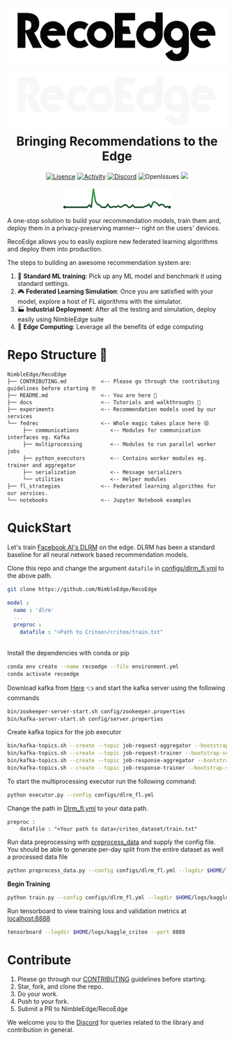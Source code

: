 <h1 align="center">

  <br>
  <img src="./assets/recoedge-banner-dark.png#gh-light-mode-only" alt="RecoEdge"/ height="140" width="550">
  <img src="./assets/recoedge-banner-light.png#gh-dark-mode-only" alt="RecoEdge"/ height="140" width="550">
  <br>
  Bringing Recommendations to the Edge
  <br>

</h1>
<p align="center">
<a href=""><img src="https://img.shields.io/github/license/NimbleEdge/RecoEdge?style=plastic" alt="Lisence"></a>
<a href=""><img src="https://img.shields.io/github/last-commit/NimbleEdge/RecoEdge?style=plastic" alt="Activity"></a>
<a href="https://nimbleedge.ai/discord"><img src="https://img.shields.io/discord/889803721339445288?color=purple&label=Discord&style=plastic" alt="Discord"></a>
<img src="https://img.shields.io/github/issues/NimbleEdge/RecoEdge?style=plastic&color=blue" alt="OpenIssues">
<a href=""><img src="https://github.com/NimbleEdge/RecoEdge/actions/workflows/codeql-analysis.yml/badge.svg"></a>  

<br>
<br>
<a href="https://github.com/NimbleEdge/RecoEdge/pulse"><img src="./assets/sparkline-banner.png" alt="Sparkline"/ height="50" width="250"></a>
<br>  
</p>

A one-stop solution to build your recommendation models, train them and, deploy them in a privacy-preserving manner-- right on the users' devices.

RecoEdge allows you to easily explore new federated learning algorithms and deploy them into production.

The steps to building an awesome recommendation system are:
1. 🔩 **Standard ML training**: Pick up any ML model and benchmark it using standard settings.
2. 🎮 **Federated Learning Simulation**: Once you are satisfied with your model, explore a host of FL algorithms with the simulator.
3. 🏭 **Industrial Deployment**: After all the testing and simulation, deploy easily using NimbleEdge suite
4. 🚀 **Edge Computing**: Leverage all the benefits of edge computing

# Repo Structure 🏢
  
 ```
NimbleEdge/RecoEdge
├── CONTRIBUTING.md           <-- Please go through the contributing guidelines before starting 🤓
├── README.md                 <-- You are here 📌
├── docs                      <-- Tutorials and walkthroughs 🧐
├── experiments               <-- Recommendation models used by our services
└── fedrec                    <-- Whole magic takes place here 😜 
      ├── communications          <-- Modules for communication interfaces eg. Kafka
      ├── multiprocessing         <-- Modules to run parallel worker jobs
      ├── python_executors        <-- Contains worker modules eg. trainer and aggregator
      ├── serialization           <-- Message serializers
      └── utilities               <-- Helper modules
├── fl_strategies             <-- Federated learning algorithms for our services.
└── notebooks                 <-- Jupyter Notebook examples
``` 
  
# QuickStart

Let's train [Facebook AI's DLRM](https://arxiv.org/abs/1906.00091) on the edge. DLRM has been a standard baseline for all neural network based recommendation models.

Clone this repo and change the argument `datafile` in [configs/dlrm_fl.yml](configs/dlrm_fl.yml) to the above path.
```bash
git clone https://github.com/NimbleEdge/RecoEdge
```
```yml
model :
  name : 'dlrm'
  ...
  preproc :
    datafile : "<Path to Criteo>/criteo/train.txt"
 
```
Install the dependencies with conda or pip
```bash
conda env create --name recoedge --file environment.yml
conda activate recoedge
``` 
Download kafka from [Here](https://www.apache.org/dyn/closer.cgi?path=/kafka/3.1.0/kafka_2.13-3.1.0.tgz) 👈
and start the kafka server using the following commands

```bash
bin/zookeeper-server-start.sh config/zookeeper.properties
bin/kafka-server-start.sh config/server.properties
```
Create kafka topics for the job executor

```bash
bin/kafka-topics.sh --create --topic job-request-aggregator --bootstrap-server localhost:9092 --partitions 1 --replication-factor 1
bin/kafka-topics.sh --create --topic job-request-trainer --bootstrap-server localhost:9092 --partitions 1 --replication-factor 1
bin/kafka-topics.sh --create --topic job-response-aggregator --bootstrap-server localhost:9092 --partitions 1 --replication-factor 1
bin/kafka-topics.sh --create --topic job-response-trainer --bootstrap-server localhost:9092 --partitions 1 --replication-factor 1
```

To start the multiprocessing executor run the following command:

```bash
python executor.py --config configs/dlrm_fl.yml
```
Change the path in [Dlrm_fl.yml](configs/dlrm_fl.yml) to your data path.
```
preproc :
    datafile : "<Your path to data>/criteo_dataset/train.txt"
```
Run data preprocessing with [preprocess_data](preprocess_data.py) and supply the config file. You should be able to generate per-day split from the entire dataset as well a processed data file
```bash
python preprocess_data.py --config configs/dlrm_fl.yml --logdir $HOME/logs/kaggle_criteo/exp_1
```

**Begin Training**
```bash
python train.py --config configs/dlrm_fl.yml --logdir $HOME/logs/kaggle_criteo/exp_3 --num_eval_batches 1000 --devices 0
```

Run tensorboard to view training loss and validation metrics at [localhost:8888](http://localhost:8888/)
```bash
tensorboard --logdir $HOME/logs/kaggle_criteo --port 8888
```
# Contribute

1. Please go through our [CONTRIBUTING](https://github.com/NimbleEdge/RecoEdge/blob/main/CONTRIBUTING.md) guidelines before starting.
2. Star, fork, and clone the repo.
3. Do your work.
4. Push to your fork.
5. Submit a PR to NimbleEdge/RecoEdge

We welcome you to the [Discord](https://nimbleedge.ai/discord) for queries related to the library and contribution in general.
